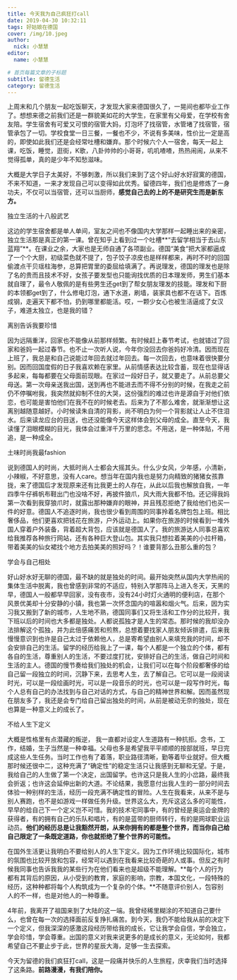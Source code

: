 ```yaml
---
title: 今天我为自己疯狂打call
date: 2019-04-30 10:32:11
tags: 好姑娘在德国
cover: /img/10.jpeg
author: 
  nick: 小慧慧
editor:
  name: 小慧慧

# 首页每篇文章的子标题
subtitle: 留德生活
category: 留德生活
---
```


上周末和几个朋友一起吃饭聊天，才发现大家来德国很久了，一晃间也都毕业工作了。想想来德之前我们还是一群貌美如花的大学生，在家里有父母爱，在学校有舍友陪。学生宿舍有可爱又可恨的宿管大妈，灯泡坏了找宿管，水管堵了找宿管，宿管承包了一切。学校食堂一日三餐，一餐也不少，不说有多美味，性价比一定是高的，即使如此我们还是会经常吐槽和嫌弃。那个时候六个人一宿舍，每天一起上课，吃饭，睡觉，逛街，K歌，八卦帅帅的小哥哥，叽叽喳喳，热热闹闹，从来不觉得孤单，真的是少年不知愁滋味。

  

大概是大学日子太美好，不够刺激，所以我们来到了这个好山好水好寂寞的德国，不来不知道，一来才发现自己可以变得如此优秀。留德四年，我们也是修炼了一身功夫，不仅可以当宿管，还可以当厨师，**感觉自己去的上的不是研究生而是新东方。**

  

独立生活的十八般武艺

这边的学生宿舍都是单人单间，室友之间也不像国内大学那样一起睡出来的亲密，独立生活那是真正的第一课。曾在知乎上看到过一个吐槽**“去留学相当于去山东蓝翔”**。在课业之余，大家也是无师自通了各项副业。德国“美食“把大家都逼成了一个个大厨，初级菜色就不提了，包子饺子凉皮也是样样都来，再时不时的回国偷渡点干贝瑶柱海参，总算把胃里的委屈给填满了。再说理发，德国的理发也是除了名的贵而且技术不好，女孩子要发型也只能询找优质的日本理发师，男生们基本就自理了，最令人敬佩的是有些男生还get到了帮女朋友理发的技能。理发和下厨的本领都get到了，什么修电灯泡，通下水道，刷墙，装家具也都不在话下。百炼成钢，走遍天下都不怕，扔到哪里都能活。哎，一颗少女心也被生活逼成了女汉子，难道太独立，也是我的错？  
  

离别告诉我要珍惜

因为远隔重洋，回家也不能像从前那样频繁。有时候赶上春节考试，也就错过了回家和爸妈一起过春节。也不止一次听人说，今年你没回去你爸妈好冷清。因而现在上班了，我总是和自己说能过年回去就过年回去。每一次回去，也意味着很快要分别。因而回国度假的日子我喜欢赖在家里。从前情感表达比较含蓄，现在也显得话多起来，每每都要在父母面前现眼。在家过一段好日子，就又要走了。从前总要父母送。第一次母亲送我出国，送到再也不能进去而不得不分别的时候，在我走之前仍不停嘱咐我，我突然就抑制不住的大哭，这份强烈的难过也许是源自于对他们依恋，也可能是害怕他们在我不在的时候老去。后来为了不那么难舍，就渐渐想让这离别越随意越好。小时候读朱自清的背影，尚不明白为何一个背影就让人止不住泪水。后来读龙应台的目送，也还没能像今天这样体会到父母的成全。直至今天，我读懂了泪眼模糊的目光，我体会过重洋千万里的思念。不用送，是一种体贴，不用追，是一种成全。


  

土味时尚我最fashion

说到德国人的时尚，大抵时尚人士都会大摇其头。什么少女风，少年感，小清新，小辣椒，不好意思，没有人care。想当年在国内我也是努力向精致的猪猪女孩靠拢，来了德国后才发现原来还有比我更土的人存在，从此以后我也解放自我，一年四季牛仔裤帆布鞋出门也没啥不好，再披件狼爪，风大雨大我都不怕。还记得我妈第一次看到我穿狼爪时，就露出那种嫌弃的眼神，并且残忍拒绝了我给他们也买一件的好意。德国人不追逐时尚，我也很少看到周围的同事拎着名牌包包上班。相比奢侈品，他们更喜欢把钱花在旅游，户外运动上。如果你在旅游的时候看到一堆外国人穿着户外装备，背着超大背包，应该就是德国人了。我的旅游达人同事总喜欢给我推荐各种旅行网站，还有各种巨大登山包。其实我只想拉着美美的小拉杆箱，带着美美的仙女裙找个地方去拍美美的照好吗？！谁要背那么丑那么重的包？


  

学会与自己相处

好山好水好无聊的德国，最不缺的就是独处的时间。最开始突然从国内大学热闹的集体生活中脱离，我也曾感到非常的不适应，特别入学那阵马上进入冬天，天黑的早，德国人一般都早早回家，没有夜市，没有24小时灯火通明的便利店，在那个风景优美却十分安静的小镇，我也第一次怀念国内的喧嚣和烟火气。后来，因为实习我又搬到了新的城市，人生地不熟，德国同事们又将生活和工作分的比较开，我下班以后的时间也大多都是独处。人都说孤独才是人生的常态。那时候的我却没办法排解这个孤独，并为此倍感痛苦和煎熬，总想着要找家人朋友倾诉排遣，后来我慢慢意识到也许是自己太过于依赖他人，总是寄希望由别人来填充我的时间，却不会安排自己的生活。留学的经历给我上了一课，每个人都是一个独立的个体，都有各自的生活，尊重别人的生活，不要过度打扰，安排好自己的生活，做自己时间和生活的主人。德国的慢节奏给我们独处的机会，让我们可以在每个阶段都奢侈的给自己留一段独立的时间，沉静下来，去思考人生，去了解自己。它可以是一段阅读时光，可以是一段绘画时光，可以是一段音乐的时光，也可以是一段写作时光，每个人总有自己的办法找到与自己对话的方式，与自己的精神世界和解。因而虽然现在朋友多了，我还是会专门给自己留出独处的时间，从前是被动无奈的独处，现在也算是一种意义上的成长了。

  

不给人生下定义

大概是性格里有点潜藏的叛逆， 我一直都对设定人生道路有一种抗拒。念书，工作，结婚，生子当然是一种幸福。父母也多是希望我平平顺顺的按部就班，早日完成这些人生任务。当时工作也有了着落，职业路径清晰，勤等着毕业就好。但大概那时候还很中二，这种充满了“确定性”的稳定生活只让我感到无聊和无望。于是，我给自己的人生做了第一个决定，出国留学。也许这只是我人生的小岔路，最终我会折返；也许这会延伸出新的大道。不论结果，我愿意付出我人生的一部分时间去体验一种别样的生活，经历一段充满不确定性的冒险。人生在我看来，从来不是与别人赛跑，也不是如游戏一样做任务升级。世界这么大，充斥这这么多的可能性，早早的给自己下一个定义岂不可惜。我的技术宅同事中，有的曾经是奥运会金牌的获得者，有的拥有自己的乐队和唱片，有的是蓝带的厨师转行，有的是网球职业运动员。**他们的经历总是让我豁然开朗，从来你拥有的都是整个世界，而当你自己给自己限定了一条既定道路，你也就拒绝了整个世界的可能性。**

  

在国外生活更让我明白不要给别人的人生下定义。因为工作环境比较国际化，城市的氛围也比较开放和包容，经常可以遇到在我看来比较奇葩的人或事。但反之有时候我同事也告诉我我的某些行为在他们看来也是超级不能理解。**每个人的行为都有其背后的原因，从小受到的教育，家庭的影响，宗教，本国文化，一段特殊的经历，这种种都将每个人构筑成为一个复杂的个体。**不随意评价别人，包容别人的不一样，也是对他人的一种尊重。


4年前，我离开了祖国来到了大陆的这一端。我曾经稀里糊涂的不知道自己要什么，也曾在每一次的选择面前反复挣扎痛苦。到今天，我仍不能给我从前的决定下一个定义，但我深深的感激这段经历带给我的成长，它让我学会自信，学会独立，学会珍惜，学会尊重。出国的意义对我来说更多的是成长的意义，无论如何，我都希望自己不要止步于此，世界的星辰大海，足够一生去探索。

  

今天为留德的我们疯狂打call，这是一段痛并快乐的人生旅程，庆幸我们当时选择了这条路。**前路漫漫，有我们陪你。**